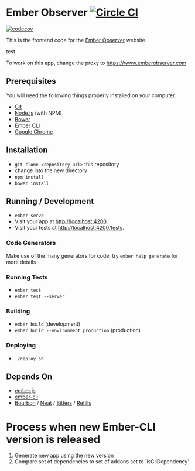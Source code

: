 # Ember Observer [![Circle CI](https://circleci.com/gh/emberobserver/client.svg?style=svg)](https://circleci.com/gh/emberobserver/client)
[![codecov](https://codecov.io/gh/emberobserver/client/branch/master/graph/badge.svg)](https://codecov.io/gh/emberobserver/client)

This is the frontend code for the [Ember Observer](http://emberobserver.com/) website.

test

To work on this app, change the proxy to https://www.emberobserver.com

## Prerequisites

You will need the following things properly installed on your computer.

* [Git](https://git-scm.com/)
* [Node.js](https://nodejs.org/) (with NPM)
* [Bower](http://bower.io/)
* [Ember CLI](https://ember-cli.com/)
* [Google Chrome](https://google.com/chrome/)

## Installation

* `git clone <repository-url>` this repository
* change into the new directory
* `npm install`
* `bower install`

## Running / Development

* `ember serve`
* Visit your app at [http://localhost:4200](http://localhost:4200).
* Visit your tests at [http://localhost:4200/tests](http://localhost:4200/tests).

### Code Generators

Make use of the many generators for code, try `ember help generate` for more details

### Running Tests

* `ember test`
* `ember test --server`

### Building

* `ember build` (development)
* `ember build --environment production` (production)

### Deploying

* `./deploy.sh`

## Depends On

* [ember.js](http://emberjs.com/)
* [ember-cli](http://www.ember-cli.com/)
* [Bourbon](http://bourbon.io/) / [Neat](http://neat.bourbon.io/) / [Bitters](http://bitters.bourbon.io/) / [Refills](http://refills.bourbon.io/)

# Process when new Ember-CLI version is released

1. Generate new app using the new version
1. Compare set of dependencies to set of addons set to 'isCliDependency'
